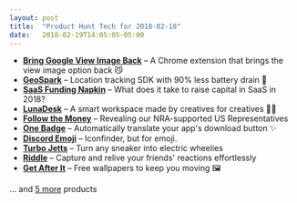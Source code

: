 ```yaml
---
layout: post
title:  "Product Hunt Tech for 2018-02-18"
date:   2018-02-19T14:05:05-05:00
---
```


* **[Bring Google View Image Back](https://www.producthunt.com/posts/bring-google-view-image-back?utm_campaign=producthunt-api&utm_medium=api&utm_source=Application%3A+Daily+Digest+RSS+%28ID%3A+3202%29)** – A Chrome extension that brings the view image option back 😼
* **[GeoSpark](https://www.producthunt.com/posts/geospark?utm_campaign=producthunt-api&utm_medium=api&utm_source=Application%3A+Daily+Digest+RSS+%28ID%3A+3202%29)** – Location tracking SDK with 90% less battery drain 🔋
* **[SaaS Funding Napkin](https://www.producthunt.com/posts/saas-funding-napkin-3?utm_campaign=producthunt-api&utm_medium=api&utm_source=Application%3A+Daily+Digest+RSS+%28ID%3A+3202%29)** – What does it take to raise capital in SaaS in 2018?
* **[LunaDesk](https://www.producthunt.com/posts/lunadesk?utm_campaign=producthunt-api&utm_medium=api&utm_source=Application%3A+Daily+Digest+RSS+%28ID%3A+3202%29)** – A smart workspace made by creatives for creatives 👩‍🎨
* **[Follow the Money](https://www.producthunt.com/posts/follow-the-money?utm_campaign=producthunt-api&utm_medium=api&utm_source=Application%3A+Daily+Digest+RSS+%28ID%3A+3202%29)** – Revealing our NRA-supported US Representatives
* **[One Badge](https://www.producthunt.com/posts/one-badge?utm_campaign=producthunt-api&utm_medium=api&utm_source=Application%3A+Daily+Digest+RSS+%28ID%3A+3202%29)** – Automatically translate your app's download button ✨
* **[Discord Emoji](https://www.producthunt.com/posts/discord-emoji-2?utm_campaign=producthunt-api&utm_medium=api&utm_source=Application%3A+Daily+Digest+RSS+%28ID%3A+3202%29)** – Iconfinder, but for emoji.
* **[Turbo Jetts](https://www.producthunt.com/posts/turbo-jetts?utm_campaign=producthunt-api&utm_medium=api&utm_source=Application%3A+Daily+Digest+RSS+%28ID%3A+3202%29)** – Turn any sneaker into electric wheelies
* **[Riddle](https://www.producthunt.com/posts/riddle-2?utm_campaign=producthunt-api&utm_medium=api&utm_source=Application%3A+Daily+Digest+RSS+%28ID%3A+3202%29)** – Capture and relive your friends' reactions effortlessly
* **[Get After It](https://www.producthunt.com/posts/get-after-it?utm_campaign=producthunt-api&utm_medium=api&utm_source=Application%3A+Daily+Digest+RSS+%28ID%3A+3202%29)** – Free wallpapers to keep you moving 🖼️

… and [5 more](https://www.producthunt.com/tech) products